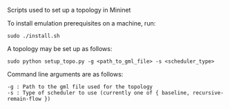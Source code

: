 Scripts used to set up a topology in Mininet

To install emulation prerequisites on a machine, run:
```
sudo ./install.sh
```

A topology may be set up as follows:
```
sudo python setup_topo.py -g <path_to_gml_file> -s <scheduler_type>
```

Command line arguments are as follows:
```
-g : Path to the gml file used for the topology
-s : Type of scheduler to use (currently one of { baseline, recursive-remain-flow })
```
